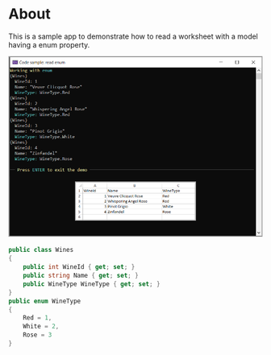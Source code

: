 ﻿# About

This is a sample app to demonstrate how to read a worksheet with a model having a enum property.

![Screenshot](assets/screenshot.png)

```csharp
public class Wines
{
    public int WineId { get; set; }
    public string Name { get; set; }
    public WineType WineType { get; set; }
}
public enum WineType
{
    Red = 1,
    White = 2,
    Rose = 3
}
```
